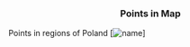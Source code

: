 <h3 align="center">Points in Map </h3>


Points in regions of Poland
[![name](https://raw.githubusercontent.com/DavidMares22/Points-In-Map/Screenshots/regions.JPG)] 